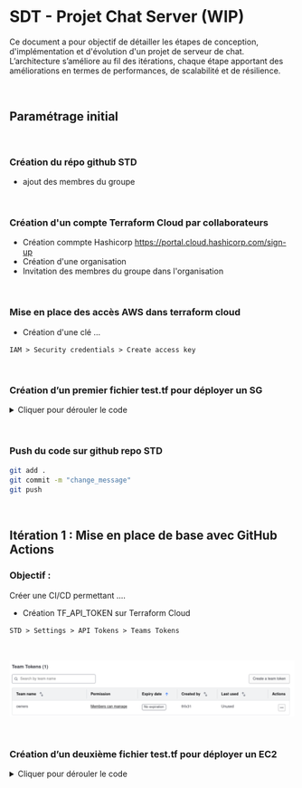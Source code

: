 # SDT - Projet Chat Server (WIP)

Ce document a pour objectif de détailler les étapes de conception, d'implémentation et d'évolution d'un
projet de serveur de chat. L’architecture s’améliore au fil des itérations, chaque étape apportant des
améliorations en termes de performances, de scalabilité et de résilience.

&nbsp;

## Paramétrage initial

&nbsp;


### Création du répo github STD
- ajout des membres du groupe

&nbsp;


### Création d'un compte Terraform Cloud par collaborateurs
- Création commpte Hashicorp https://portal.cloud.hashicorp.com/sign-up
- Création d'une organisation
- Invitation des membres du groupe dans l'organisation

&nbsp;


### Mise en place des accès AWS dans terraform cloud
- Création d'une clé ...

```
IAM > Security credentials > Create access key
```
&nbsp;


### Création d’un premier fichier test.tf pour déployer un **SG**

<details>
  <summary>Cliquer pour dérouler le code</summary>

```hcl
terraform {
  cloud {

    organization = "STD"

    workspaces {
      name = "STD"
    }
  }

  required_providers {
    aws = {
      source  = "hashicorp/aws"
      version = "~> 4.0"
    }
  }
}

provider "aws" {
  region = "eu-west-1"
}

resource "aws_security_group" "example" {
  name        = "std-security-group"
  description = "STD security group"

  ingress {
    from_port   = 22
    to_port     = 22
    protocol    = "tcp"
    cidr_blocks = ["0.0.0.0/0"]
  }

  egress {
    from_port   = 0
    to_port     = 0
    protocol    = "-1"
    cidr_blocks = ["0.0.0.0/0"]
  }

  tags = {
    Name = "std-security-group"
  }
}
```
</details>

&nbsp;


### Push du code sur github repo STD

```bash
git add .
git commit -m "change_message"
git push
```
&nbsp;

## Itération 1 : Mise en place de base avec GitHub Actions

### Objectif :
Créer une CI/CD permettant ....

- Création TF_API_TOKEN sur Terraform Cloud

```
STD > Settings > API Tokens > Teams Tokens
```
&nbsp;

![alt text](images/image1.png)

&nbsp;

### Création d’un deuxième fichier test.tf pour déployer un **EC2**

<details>
  <summary>Cliquer pour dérouler le code</summary>

```hcl
terraform {
  cloud {
    organization = "STD"

    workspaces {
      name = "STD"
    }
  }

  required_providers {
    aws = {
      source  = "hashicorp/aws"
      version = "~> 4.0"
    }
  }
}

provider "aws" {
  region = "eu-west-1"
}

data "aws_ami" "ecs_optimized_ami" {
  most_recent = true
  owners      = ["amazon"]

  filter {
    name   = "name"
    values = ["amzn2-ami-ecs-hvm-2.0.202*-x86_64-ebs"]
  }
}

resource "aws_instance" "ecs_instance" {
  ami           = data.aws_ami.ecs_optimized_ami.id
  instance_type = "t2.micro"

  tags = {
    Name = "STD-EC2"
  }
}
```
</details>
 